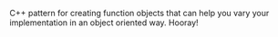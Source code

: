 C++ pattern for creating function objects that can help you vary your implementation in an object oriented way.  Hooray!
